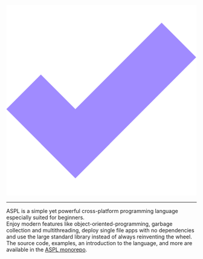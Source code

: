 <div align="center">
<img src="https://github.com/aspl-lang/logo/blob/main/logo.svg" alt="ASPL logo">
</div>

---

ASPL is a simple yet powerful cross-platform programming language especially suited for beginners.
<br>Enjoy modern features like object-oriented-programming, garbage collection and multithreading, deploy single file apps with no dependencies and use the large standard library instead of always reinventing the wheel.
<br>The source code, examples, an introduction to the language, and more are available in the <a href="https://github.com/ASPLGithub/ASPL">ASPL monorepo</a>.
